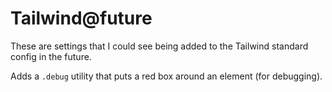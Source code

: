# Tailwind@future

These are settings that I could see being added to the Tailwind standard config
in the future.

Adds a `.debug` utility that puts a red box around an element (for debugging).
